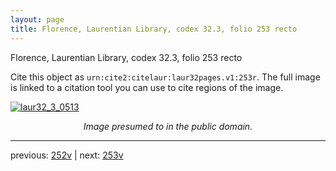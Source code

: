 ```yaml
---
layout: page
title: Florence, Laurentian Library, codex 32.3, folio 253 recto
---
```


Florence, Laurentian Library, codex 32.3, folio 253 recto

Cite this object as `urn:cite2:citelaur:laur32pages.v1:253r`.  The full image is linked to a citation tool you can use to cite regions of the image.

[![laur32_3_0513](http://www.homermultitext.org/iipsrv?IIIF=/project/homer/pyramidal/deepzoom/citelaur/laur32imgs/v1/laur32_3_0513.tif/full/800,/0/default.jpg)](http://www.homermultitext.org/ict2/?urn=urn:cite2:citelaur:laur32imgs.v1:laur32_3_0513) 

<p style="text-align: center; font-style: italic;">Image presumed to in the public domain.</p>

---

previous: [252v](../252v/) | next: [253v](../253v/)